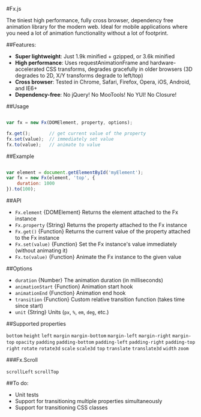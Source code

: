 #Fx.js

The tiniest high performance, fully cross browser, dependency free animation library for the modern web. Ideal for mobile applications where you need a lot of animation functionality without a lot of footprint.

##Features:

- **Super lightweight**: Just 1.9k minified + gzipped, or 3.6k minified
- **High performance**: Uses requestAnimationFrame and hardware-accelerated CSS transforms, degrades gracefully in older browsers (3D degrades to 2D, X/Y transforms degrade to left/top)
- **Cross browser**: Tested in Chrome, Safari, Firefox, Opera, iOS, Android, and IE6+
- **Dependency-free**: No jQuery! No MooTools! No YUI! No Closure!

##Usage

```javascript

var fx = new Fx(DOMElement, property, options);

fx.get();		// get current value of the property
fx.set(value);	// immediately set value
fx.to(value);	// animate to value
```

##Example

```javascript

var element = document.getElementById('myElement');
var fx = new Fx(element, 'top', {
	duration: 1000
}).to(100);
```

##API

- `Fx.element` {DOMElement} Returns the element attached to the Fx instance
- `Fx.property` {String} Returns the property attached to the Fx instance
- `Fx.get()` {Function} Returns the current value of the property attached to the Fx instance
- `Fx.set(value)` {Function} Set the Fx instance's value immediately (without animating it)
- `Fx.to(value)` {Function} Animate the Fx instance to the given value

##Options

- `duration` {Number} The animation duration (in milliseconds)
- `animationStart` {Function} Animation start hook
- `animationEnd` {Function} Animation end hook
- `transition` {Function} Custom relative transition function (takes time since start)
- `unit` {String} Units (`px`, `%`, `em`, `deg`, etc.)

##Supported properties

 `bottom` `height` `left` `margin` `margin-bottom` `margin-left` `margin-right` `margin-top` `opacity` `padding` `padding-bottom` `padding-left` `padding-right` `padding-top` `right` `rotate` `rotate3d` `scale` `scale3d` `top` `translate` `translate3d` `width` `zoom`

###Fx.Scroll

`scrollLeft` `scrollTop`

##To do:

- Unit tests
- Support for transitioning multiple properties simultaneously
- Support for transitioning CSS classes